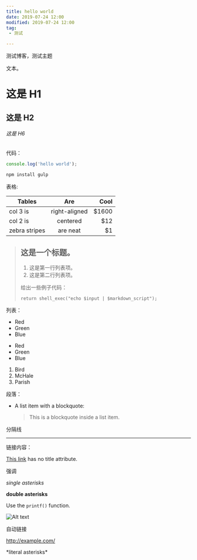 ```yaml
---
title: hello world
date: 2019-07-24 12:00 
modified: 2019-07-24 12:00
tag:
 - 测试

---
```


测试博客，测试主题

<!--more-->

文本。

# 这是 H1

## 这是 H2

###### 这是 H6

代码：
```js
console.log('hello world');
```
```bash
npm install gulp
```

表格:

| Tables        | Are           | Cool  |
| ------------- |:-------------:| -----:|
| col 3 is      | right-aligned | $1600 |
| col 2 is      | centered      |   $12 |
| zebra stripes | are neat      |    $1 |

> ## 这是一个标题。
> 
> 1.   这是第一行列表项。
> 2.   这是第二行列表项。
> 
> 给出一些例子代码：
> 
>     return shell_exec("echo $input | $markdown_script");

列表：

*   Red
*   Green
*   Blue

+   Red
+   Green
+   Blue

1.  Bird
1.  McHale
1.  Parish

段落：

*   A list item with a blockquote:

    > This is a blockquote
    > inside a list item.

分隔线

***

链接内容：

[This link](http://example.net/) has no title attribute.

强调

*single asterisks*

**double asterisks**

Use the `printf()` function.

![Alt text](/img/2016/20160825-stock-photo-125631967.jpg)

自动链接

<http://example.com/>

\*literal asterisks\*